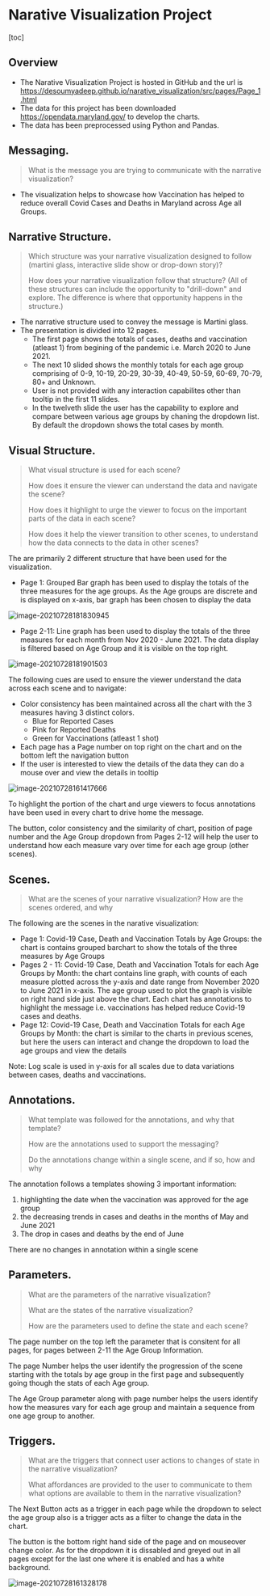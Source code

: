 # Narative Visualization Project

[toc]

## Overview

- The Narative Visualization Project is hosted in GitHub and the url is https://desoumyadeep.github.io/narative_visualization/src/pages/Page_1.html
- The data for this project has been downloaded https://opendata.maryland.gov/ to develop the charts.
- The data has been preprocessed using Python and Pandas.

## Messaging. 

> What is the message you are trying to communicate with the narrative visualization?

- The visualization helps to showcase how Vaccination has helped to reduce overall Covid Cases and Deaths in Maryland across Age all Groups. 

## Narrative Structure. 

> Which structure was your narrative visualization designed to follow (martini glass, interactive slide show or drop-down story)? 
>
> How does your narrative visualization follow that structure? (All of these structures can include the opportunity to "drill-down" and explore. The difference is where that opportunity happens in the structure.)

- The narrative structure used to convey the message is Martini glass. 
- The presentation is divided into 12 pages. 
  - The first page shows the totals of cases, deaths and vaccination (atleast 1) from begining of the pandemic i.e. March 2020 to June 2021. 
  - The next 10 slided shows the monthly totals for each age group comprising of 0-9, 10-19, 20-29, 30-39, 40-49, 50-59, 60-69, 70-79, 80+ and Unknown. 
  - User is not provided with any interaction capabilites other than tooltip in the first 11 slides.
  - In the twelveth slide the user has the capability to explore and compare between various age groups by chaning the dropdown list. By default the dropdown shows the total cases by month. 

## Visual Structure. 

> What visual structure is used for each scene? 
>
> How does it ensure the viewer can understand the data and navigate the scene? 
>
> How does it highlight to urge the viewer to focus on the important parts of the data in each scene? 
>
> How does it help the viewer transition to other scenes, to understand how the data connects to the data in other scenes?



The are primarily 2 different structure that have been used for the visualization.

- Page 1: Grouped Bar graph has been used to display the totals of the three measures for the age groups. As the Age groups are discrete and is displayed on x-axis, bar graph has been chosen to display the data

![image-20210728181830945](readme.assets/image-20210728181830945.png)

- Page 2-11: Line graph has been used to display the totals of the three measures for each month from Nov 2020 - June 2021. The data display is filtered based on Age Group and it is visible on the top right. 

![image-20210728181901503](readme.assets/image-20210728181901503.png)

The following cues are used to ensure the viewer understand the data across each scene and to navigate:

- Color consistency has been maintained across all the chart with the 3 measures having 3 distinct colors.
  - Blue for Reported Cases
  - Pink for Reported Deaths
  - Green for Vaccinations (atleast 1 shot) 
- Each page has a Page number on top right on the chart and on the bottom left the navigation button
- If the user is interested to view the details of the data they can do a mouse over and view the details in tooltip

![image-20210728161417666](readme.assets/image-20210728161417666.png)

To highlight the portion of the chart and urge viewers to focus annotations have been used in every chart to drive home the message. 

The button, color consistency and the similarity of chart, position of page number and the Age Group dropdown from Pages 2-12 will help the user to understand how each measure vary over time for each age group (other scenes). 

## Scenes. 

> What are the scenes of your narrative visualization?  How are the scenes ordered, and why

The following are the scenes in the narative visualization:

- Page 1: Covid-19 Case, Death and Vaccination Totals by Age Groups: the chart is contains grouped barchart to show the totals of the three measures by Age Groups
- Pages 2 - 11: Covid-19 Case, Death and Vaccination Totals for each Age Groups by Month: the chart contains line graph, with counts of each measure plotted across the y-axis and date range from November 2020 to June 2021 in x-axis. The age group used to plot the graph is visible on right hand side just above the chart. Each chart has annotations to highlight the message i.e. vaccinations has helped reduce Covid-19 cases and deaths.
- Page 12:  Covid-19 Case, Death and Vaccination Totals for each Age Groups by Month: the chart is similar to the charts in previous scenes, but here the users can interact and change the dropdown to load  the age groups and view the details

Note: Log scale is used in y-axis for all scales due to data variations between cases, deaths and vaccinations.

## Annotations. 

> What template was followed for the annotations, and why that template? 
>
> How are the annotations used to support the messaging? 
>
> Do the annotations change within a single scene, and if so, how and why



The annotation follows a templates showing 3 important information:

1. highlighting the date when the vaccination was approved for the age group
2. the decreasing trends in cases and deaths in the months of May and June 2021
3. The drop in cases and deaths by the end of June

There are no changes in annotation within a single scene

## Parameters. 

> What are the parameters of the narrative visualization? 
>
> What are the states of the narrative visualization? 
>
> How are the parameters used to define the state and each scene?

The page number on the top left the parameter that is consitent for all pages, for pages between 2-11 the Age Group Information.

The page Number helps the user identify the progression of the scene starting with the totals by age group in the first page and subsequently going though the stats of each Age group.

The Age Group parameter along with page number helps the users identify how the measures vary for each age group and maintain a sequence from one age group to another. 

## Triggers. 

> What are the triggers that connect user actions to changes of state in the narrative visualization? 
>
> What affordances are provided to the user to communicate to them what options are available to them in the narrative visualization?

The Next Button acts as a trigger in each page while the dropdown to select the age group also is a trigger acts as a filter to change the data in the chart.

The button is the bottom right hand side of the page and on mouseover change color. As for the dropdown it is dissabled and greyed out in all pages except for the last one where it is enabled and has a white background.

![image-20210728161328178](readme.assets/image-20210728161328178.png)